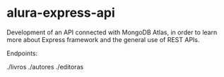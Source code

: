 # alura-express-api

Development of an API connected with MongoDB Atlas, in order to learn more about Express framework and the general use of REST APIs.

Endpoints:

<p>
./livros
./autores
./editoras
</p>
